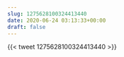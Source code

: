 ```yaml
---
slug: 1275628100324413440
date: 2020-06-24 03:13:33+00:00
draft: false
---
```


{{< tweet 1275628100324413440 >}}
